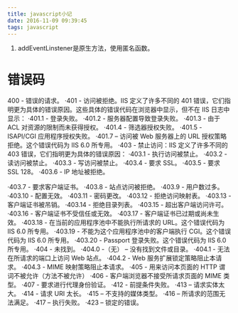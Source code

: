 ```yaml
---
title: javascript小记
date: 2016-11-09 09:39:45
tags: javascript
---
```

1. addEventLinstener是原生方法，使用匿名函数。
# 错误码
400 - 错误的请求。 
·401 - 访问被拒绝。IIS 定义了许多不同的 401 错误，它们指明更为具体的错误原因。这些具体的错误代码在浏览器中显示，但不在 IIS 日志中显示： ·401.1 - 登录失败。 
·401.2 - 服务器配置导致登录失败。 
·401.3 - 由于 ACL 对资源的限制而未获得授权。 
·401.4 - 筛选器授权失败。 
·401.5 - ISAPI/CGI 应用程序授权失败。 
·401.7 – 访问被 Web 服务器上的 URL 授权策略拒绝。这个错误代码为 IIS 6.0 所专用。 
·403 - 禁止访问：IIS 定义了许多不同的 403 错误，它们指明更为具体的错误原因： ·403.1 - 执行访问被禁止。 
·403.2 - 读访问被禁止。 
·403.3 - 写访问被禁止。 
·403.4 - 要求 SSL。 
·403.5 - 要求 SSL 128。 
·403.6 - IP 地址被拒绝。 
<!-- more -->
·403.7 - 要求客户端证书。 
·403.8 - 站点访问被拒绝。 
·403.9 - 用户数过多。 
·403.10 - 配置无效。 
·403.11 - 密码更改。 
·403.12 - 拒绝访问映射表。 
·403.13 - 客户端证书被吊销。 
·403.14 - 拒绝目录列表。 
·403.15 - 超出客户端访问许可。 
·403.16 - 客户端证书不受信任或无效。 
·403.17 - 客户端证书已过期或尚未生效。 
·403.18 - 在当前的应用程序池中不能执行所请求的 URL。这个错误代码为 IIS 6.0 所专用。 
·403.19 - 不能为这个应用程序池中的客户端执行 CGI。这个错误代码为 IIS 6.0 所专用。 
·403.20 - Passport 登录失败。这个错误代码为 IIS 6.0 所专用。 
·404 - 未找到。 ·404.0 -（无） – 没有找到文件或目录。 
·404.1 - 无法在所请求的端口上访问 Web 站点。 
·404.2 - Web 服务扩展锁定策略阻止本请求。 
·404.3 - MIME 映射策略阻止本请求。 
·405 - 用来访问本页面的 HTTP 谓词不被允许（方法不被允许） 
·406 - 客户端浏览器不接受所请求页面的 MIME 类型。 
·407 - 要求进行代理身份验证。 
·412 - 前提条件失败。 
·413 – 请求实体太大。 
·414 - 请求 URI 太长。 
·415 – 不支持的媒体类型。 
·416 – 所请求的范围无法满足。 
·417 – 执行失败。 
·423 – 锁定的错误。 